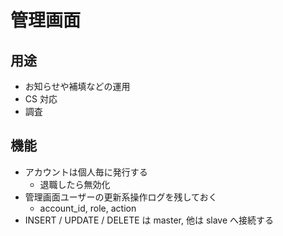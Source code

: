 # 管理画面

## 用途

- お知らせや補填などの運用
- CS 対応
- 調査

## 機能

- アカウントは個人毎に発行する
  - 退職したら無効化
- 管理画面ユーザーの更新系操作ログを残しておく
  - account_id, role, action
- INSERT / UPDATE / DELETE は master, 他は slave へ接続する
